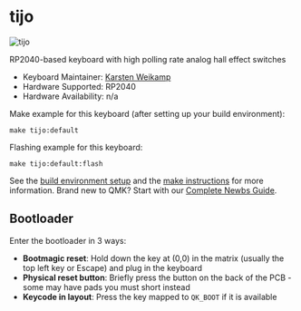 # tijo

![tijo](https://media.discordapp.net/attachments/1316025124276932628/1367488385123356734/IMG_20250501_150800315.jpg?ex=6818100d&is=6816be8d&hm=ee45d5fdf01b804ce385379403305d8ecb8eaf3cac90068f7a29e3fb0b57b080&=&format=webp&width=910&height=683)

RP2040-based keyboard with high polling rate analog hall effect switches

* Keyboard Maintainer: [Karsten Weikamp](https://github.com/KarstenWeikamp)
* Hardware Supported: RP2040
* Hardware Availability: n/a

Make example for this keyboard (after setting up your build environment):

    make tijo:default

Flashing example for this keyboard:

    make tijo:default:flash

See the [build environment setup](https://docs.qmk.fm/#/getting_started_build_tools) and the [make instructions](https://docs.qmk.fm/#/getting_started_make_guide) for more information. Brand new to QMK? Start with our [Complete Newbs Guide](https://docs.qmk.fm/#/newbs).

## Bootloader

Enter the bootloader in 3 ways:

* **Bootmagic reset**: Hold down the key at (0,0) in the matrix (usually the top left key or Escape) and plug in the keyboard
* **Physical reset button**: Briefly press the button on the back of the PCB - some may have pads you must short instead
* **Keycode in layout**: Press the key mapped to `QK_BOOT` if it is available
